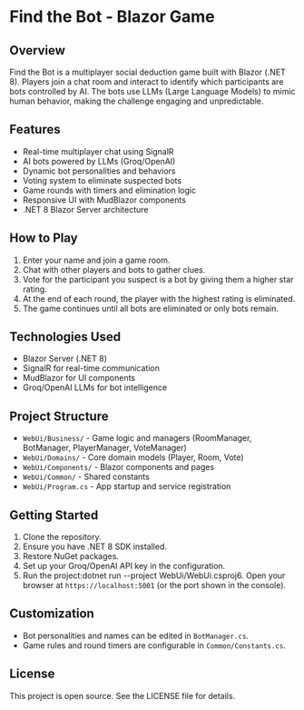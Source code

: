 # Find the Bot - Blazor Game

## Overview
Find the Bot is a multiplayer social deduction game built with Blazor (.NET 8). Players join a chat room and interact to identify which participants are bots controlled by AI. The bots use LLMs (Large Language Models) to mimic human behavior, making the challenge engaging and unpredictable.

## Features
- Real-time multiplayer chat using SignalR
- AI bots powered by LLMs (Groq/OpenAI)
- Dynamic bot personalities and behaviors
- Voting system to eliminate suspected bots
- Game rounds with timers and elimination logic
- Responsive UI with MudBlazor components
- .NET 8 Blazor Server architecture

## How to Play
1. Enter your name and join a game room.
2. Chat with other players and bots to gather clues.
3. Vote for the participant you suspect is a bot by giving them a higher star rating.
4. At the end of each round, the player with the highest rating is eliminated.
5. The game continues until all bots are eliminated or only bots remain.

## Technologies Used
- Blazor Server (.NET 8)
- SignalR for real-time communication
- MudBlazor for UI components
- Groq/OpenAI LLMs for bot intelligence

## Project Structure
- `WebUi/Business/` - Game logic and managers (RoomManager, BotManager, PlayerManager, VoteManager)
- `WebUi/Domains/` - Core domain models (Player, Room, Vote)
- `WebUi/Components/` - Blazor components and pages
- `WebUi/Common/` - Shared constants
- `WebUi/Program.cs` - App startup and service registration

## Getting Started
1. Clone the repository.
2. Ensure you have .NET 8 SDK installed.
3. Restore NuGet packages.
4. Set up your Groq/OpenAI API key in the configuration.
5. Run the project:dotnet run --project WebUi/WebUi.csproj6. Open your browser at `https://localhost:5001` (or the port shown in the console).

## Customization
- Bot personalities and names can be edited in `BotManager.cs`.
- Game rules and round timers are configurable in `Common/Constants.cs`.

## License
This project is open source. See the LICENSE file for details.
